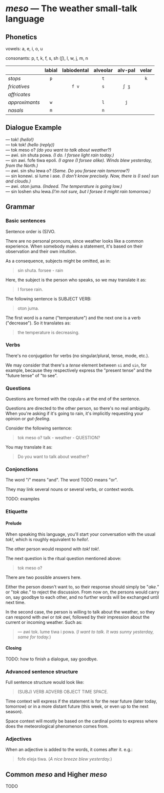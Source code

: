 # *meso* — The weather small-talk language

## Phonetics

vowels: a, e, i, o, u

consonants: p, t, k, f, s, sh (ʃ), l, w, j, m, n

|                | labial | labiodental | alveolar | alv-pal | velar |
|:---------------|:------:|:-----------:|:--------:|:-------:|:-----:|
| *stops*        |  `p`   |             |   `t`    |         |  `k`  |
| *fricatives*   |        |    `f v`    |   `s`    |  `ʃ ʒ`  |       |
| *affricates*   |        |             |          |         |       |
| *approximants* |  `w`   |             |   `l`    |   `j`   |       |
| *nasals*       |  `m`   |             |   `n`    |         |       |

## Dialogue Example

— tok! *(hello!)*  
— tok tok! *(hello (reply))*  
— tok meso o? *(do you want to talk about weather?)*  
— awi. sin shuta powa. *(I do. I forsee light rain today.)*  
— sin awi. fofe tiwa epoli. *(I agree (I forsee alike). Winds blew yesterday, from the North.)*  
— awi. sin shu lewa o? *(Same. Do you forsee rain tomorrow?)*  
— sin konewi. si lume i ase. *(I don't know precisely. Now, there is (I see) sun and clouds.)*  
— awi. oton juma. *(Indeed. The temperature is going low.)*  
— sin loshen shu lewa.*(I'm not sure, but I forsee it might rain tomorrow.)*

## Grammar

### Basic sentences

Sentence order is (S)VO.

There are no personal pronouns, since weather looks like a common experience. When somebody makes a statement, it's based on their observation and their own intuition.

As a consequence, subjects might be omitted, as in:

> sin shuta.
> forsee - rain

Here, the subject is the person who speaks, so we may translate it as:

> I forsee rain.

The following sentence is SUBJECT VERB:

> oton juma.

The first word is a name ("temperature") and the next one is a verb ("decrease"). So it translates as:

> the temperature is decreasing.

### Verbs

There's no conjugation for verbs (no singular/plural, tense, mode, etc.).

We may consider that there's a *tense* element between `si` and `sin`, for example, because they respectively express the "present tense" and the "future tense" of "to see".

### Questions

Questions are formed with the copula `o` at the end of the sentence.

Questions are directed to the other person, so there's no real ambiguity. When you're asking if it's going to rain, it's implicitly requesting your opinion or *gut-feeling*.

Consider the following sentence:

> tok meso o?
> talk - weather - QUESTION?

You may translate it as:

> Do you want to talk about weather?

### Conjonctions

The word "*i*" means "and". The word TODO means "or".

They may link several nouns or several verbs, or context words.

TODO: examples

### Etiquette

#### Prelude

When speaking this language, you'll start your conversation with the usual *tok!*, which is roughly equivalent to *hello!*.

The other person would respond with *tok! tok!*.

The next question is the ritual question mentioned above:

> tok meso o?

There are two possible answers here.

Either the person doesn't want to, so their response should simply be "*ake.*" or "*tok ake.*" to reject the discussion. From now on, the persons would carry on, say goodbye to each other, and no further words will be exchanged until next time.

In the second case, the person is willing to talk about the weather, so they can respond with *awi* or *tok awi*, followed by their impression about the current or incoming weather. Such as:

> — awi tok. lume tiwa i powa. (*I want to talk. It was sunny yesterday, same for today.*)

#### Closing

TODO: how to finish a dialogue, say goodbye.

### Advanced sentence structure

Full sentence structure would look like:

> (SUBJ) VERB ADVERB OBJECT TIME SPACE.

Time context will express if the statement is for the near future (later today, tomorrow) or in a more distant future (this week, or even up to the next season).

Space context will mostly be based on the cardinal points to express where does the meteorological phenomenon comes from.

### Adjectives

When an adjective is added to the words, it comes after it. e.g.:

> fofe eleja tiwa. (*A nice breeze blew yesterday.*)

## Common *meso* and Higher *meso*

TODO
